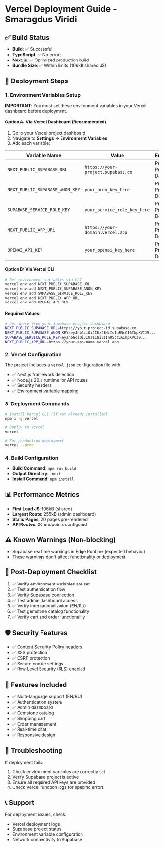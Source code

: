 # Vercel Deployment Guide - Smaragdus Viridi

## ✅ Build Status
- **Build**: ✅ Successful
- **TypeScript**: ✅ No errors
- **Next.js**: ✅ Optimized production build
- **Bundle Size**: ✅ Within limits (106kB shared JS)

## 🚀 Deployment Steps

### 1. Environment Variables Setup
**IMPORTANT**: You must set these environment variables in your Vercel dashboard before deployment.

#### Option A: Via Vercel Dashboard (Recommended)
1. Go to your Vercel project dashboard
2. Navigate to **Settings** → **Environment Variables**
3. Add each variable:

| Variable Name | Value | Environment |
|---------------|-------|-------------|
| `NEXT_PUBLIC_SUPABASE_URL` | `https://your-project.supabase.co` | Production, Preview, Development |
| `NEXT_PUBLIC_SUPABASE_ANON_KEY` | `your_anon_key_here` | Production, Preview, Development |
| `SUPABASE_SERVICE_ROLE_KEY` | `your_service_role_key_here` | Production, Preview, Development |
| `NEXT_PUBLIC_APP_URL` | `https://your-domain.vercel.app` | Production, Preview, Development |
| `OPENAI_API_KEY` | `your_openai_key_here` | Production, Preview, Development |

#### Option B: Via Vercel CLI
```bash
# Set environment variables via CLI
vercel env add NEXT_PUBLIC_SUPABASE_URL
vercel env add NEXT_PUBLIC_SUPABASE_ANON_KEY
vercel env add SUPABASE_SERVICE_ROLE_KEY
vercel env add NEXT_PUBLIC_APP_URL
vercel env add OPENAI_API_KEY
```

#### Required Values:
```bash
# Get these from your Supabase project dashboard
NEXT_PUBLIC_SUPABASE_URL=https://your-project-id.supabase.co
NEXT_PUBLIC_SUPABASE_ANON_KEY=eyJhbGciOiJIUzI1NiIsInR5cCI6IkpXVCJ9...
SUPABASE_SERVICE_ROLE_KEY=eyJhbGciOiJIUzI1NiIsInR5cCI6IkpXVCJ9...
NEXT_PUBLIC_APP_URL=https://your-app-name.vercel.app
```

### 2. Vercel Configuration
The project includes a `vercel.json` configuration file with:
- ✅ Next.js framework detection
- ✅ Node.js 20.x runtime for API routes
- ✅ Security headers
- ✅ Environment variable mapping

### 3. Deployment Commands
```bash
# Install Vercel CLI (if not already installed)
npm i -g vercel

# Deploy to Vercel
vercel

# For production deployment
vercel --prod
```

### 4. Build Configuration
- **Build Command**: `npm run build`
- **Output Directory**: `.next`
- **Install Command**: `npm install`

## 📊 Performance Metrics
- **First Load JS**: 106kB (shared)
- **Largest Route**: 255kB (admin dashboard)
- **Static Pages**: 20 pages pre-rendered
- **API Routes**: 20 endpoints configured

## ⚠️ Known Warnings (Non-blocking)
- Supabase realtime warnings in Edge Runtime (expected behavior)
- These warnings don't affect functionality or deployment

## 🔧 Post-Deployment Checklist
1. ✅ Verify environment variables are set
2. ✅ Test authentication flow
3. ✅ Verify Supabase connection
4. ✅ Test admin dashboard access
5. ✅ Verify internationalization (EN/RU)
6. ✅ Test gemstone catalog functionality
7. ✅ Verify cart and order functionality

## 🛡️ Security Features
- ✅ Content Security Policy headers
- ✅ XSS protection
- ✅ CSRF protection
- ✅ Secure cookie settings
- ✅ Row Level Security (RLS) enabled

## 📱 Features Included
- ✅ Multi-language support (EN/RU)
- ✅ Authentication system
- ✅ Admin dashboard
- ✅ Gemstone catalog
- ✅ Shopping cart
- ✅ Order management
- ✅ Real-time chat
- ✅ Responsive design

## 🚨 Troubleshooting
If deployment fails:
1. Check environment variables are correctly set
2. Verify Supabase project is active
3. Ensure all required API keys are provided
4. Check Vercel function logs for specific errors

## 📞 Support
For deployment issues, check:
- Vercel deployment logs
- Supabase project status
- Environment variable configuration
- Network connectivity to Supabase
